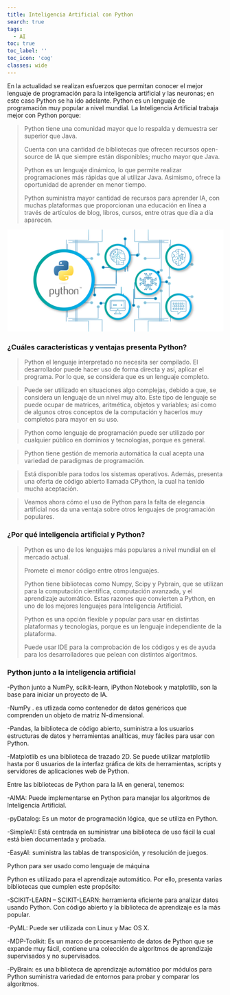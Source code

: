 ```yaml
---
title: Inteligencia Artificial con Python
search: true
tags:
  - AI
toc: true
toc_label: ''
toc_icon: 'cog'
classes: wide
---
```

En la actualidad se realizan esfuerzos que permitan conocer el mejor lenguaje de programación para la inteligencia artificial y las neuronas; en este caso Python se ha ido adelante. Python es un lenguaje de programación muy popular a nivel mundial. La Inteligencia Artificial trabaja mejor con Python porque:

>Python tiene una comunidad mayor que lo respalda y demuestra ser superior que Java.
>
>Cuenta con una cantidad de bibliotecas que ofrecen recursos open-source de IA que siempre están disponibles; mucho mayor que Java.
>
>Python es un lenguaje dinámico, lo que permite realizar programaciones más rápidas que al utilizar Java. Asimismo, ofrece la oportunidad de aprender en menor tiempo.
>
>Python suministra mayor cantidad de recursos para aprender IA, con muchas plataformas que proporcionan una educación en línea a través de artículos de blog, libros, cursos, entre otras que día a día aparecen.

![](/assets/images/python.jpg)

### ¿Cuáles características y ventajas presenta Python?

>Python el lenguaje interpretado no necesita ser compilado. El desarrollador puede hacer uso de forma directa y así, aplicar el programa. Por lo que, se considera que es un lenguaje completo.

>Puede ser utilizado en situaciones algo complejas, debido a que, se considera un lenguaje de un nivel muy alto. Este tipo de lenguaje se puede ocupar de matrices, aritmética, objetos y variables; así como de algunos otros conceptos de la computación y hacerlos muy completos para mayor en su uso.

>Python como lenguaje de programación puede ser utilizado por cualquier público en dominios y tecnologías, porque es general.

>Python tiene gestión de memoria automática la cual acepta una variedad de paradigmas de programación.

>Está disponible para todos los sistemas operativos.  Además, presenta una oferta de código abierto llamada CPython, la cual ha tenido mucha aceptación.

>Veamos ahora cómo el uso de Python para la falta de elegancia artificial nos da una ventaja sobre otros lenguajes de programación populares.

### ¿Por qué inteligencia artificial y Python?

>Python es uno de los lenguajes más populares a nivel mundial en el mercado actual.
>
>Promete el menor código entre otros lenguajes.
>
>Python tiene bibliotecas como Numpy, Scipy y Pybrain, que se utilizan para la computación científica, computación avanzada, y el aprendizaje automático. Estas razones que convierten a Python, en uno de los mejores lenguajes para Inteligencia Artificial.
>
>Python es una opción flexible y popular para usar en distintas plataformas y tecnologías, porque es un lenguaje independiente de la plataforma.
>
>Puede usar IDE para la comprobación de los códigos y es de ayuda para los desarrolladores que pelean con distintos algoritmos.

### Python junto a la inteligencia artificial

-Python junto a NumPy, scikit-learn, iPython Notebook y matplotlib, son la base para iniciar un proyecto de IA.

-NumPy . es utlizada como contenedor de datos genéricos que comprenden un objeto de matriz N-dimensional.

-Pandas, la biblioteca de código abierto, suministra a los usuarios estructuras de datos y herramientas analíticas, muy fáciles para usar con Python.

-Matplotlib es una biblioteca de trazado 2D. Se puede utilizar matplotlib hasta por 6 usuarios de la interfaz gráfica de kits de herramientas, scripts y servidores de aplicaciones web de Python.

Entre las bibliotecas de Python para la IA en general, tenemos:

-AIMA: Puede implementarse en Python para manejar los algoritmos de Inteligencia Artificial.

-pyDatalog: Es un motor de programación lógica, que se utiliza en Python.

-SimpleAI: Está centrada en suministrar una biblioteca de uso fácil la cual está bien documentada y probada.

-EasyAI: suministra las tablas de transposición, y resolución de juegos.

Python para ser usado como lenguaje de máquina

Python es utilizado para el aprendizaje automático. Por ello, presenta varias bibliotecas que cumplen este propósito:

-SCIKIT-LEARN – SCIKIT-LEARN: herramienta eficiente para analizar  datos usando Python. Con código abierto y la biblioteca de aprendizaje es la más popular.

-PyML: Puede ser utilizada con Linux y Mac OS X.

-MDP-Toolkit: Es un marco de procesamiento de datos de Python que se expande muy fácil, contiene una colección de algoritmos de aprendizaje supervisados ​​y no supervisados.

-PyBrain: es una biblioteca de aprendizaje automático por módulos para Python suministra variedad de entornos para probar y comparar los algoritmos.
